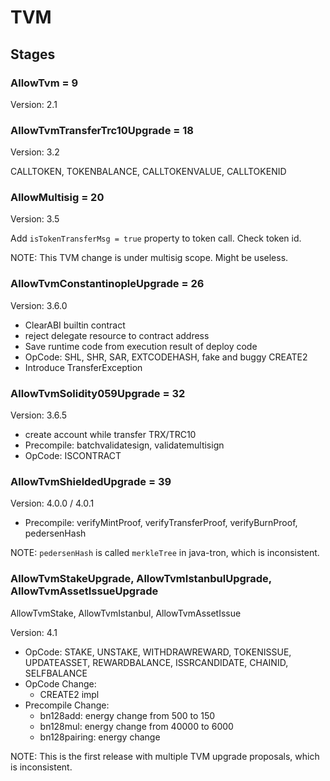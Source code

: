 # TVM

## Stages

### AllowTvm = 9

Version: 2.1

### AllowTvmTransferTrc10Upgrade = 18

Version: 3.2

CALLTOKEN, TOKENBALANCE, CALLTOKENVALUE, CALLTOKENID

### AllowMultisig = 20

Version: 3.5

Add `isTokenTransferMsg = true` property to token call. Check token id.

NOTE: This TVM change is under multisig scope. Might be useless.

### AllowTvmConstantinopleUpgrade = 26

Version: 3.6.0

- ClearABI builtin contract
- reject delegate resource to contract address
- Save runtime code from execution result of deploy code
- OpCode: SHL, SHR, SAR, EXTCODEHASH, fake and buggy CREATE2
- Introduce TransferException

### AllowTvmSolidity059Upgrade = 32

Version: 3.6.5

- create account while transfer TRX/TRC10
- Precompile: batchvalidatesign, validatemultisign
- OpCode: ISCONTRACT

### AllowTvmShieldedUpgrade = 39

Version: 4.0.0 / 4.0.1

- Precompile: verifyMintProof, verifyTransferProof, verifyBurnProof, pedersenHash

NOTE: `pedersenHash` is called `merkleTree` in java-tron, which is inconsistent.

### AllowTvmStakeUpgrade, AllowTvmIstanbulUpgrade, AllowTvmAssetIssueUpgrade

AllowTvmStake, AllowTvmIstanbul, AllowTvmAssetIssue

Version: 4.1

- OpCode: STAKE, UNSTAKE, WITHDRAWREWARD, TOKENISSUE, UPDATEASSET, REWARDBALANCE, ISSRCANDIDATE, CHAINID, SELFBALANCE
- OpCode Change:
  - CREATE2 impl
- Precompile Change:
  - bn128add: energy change from 500 to 150
  - bn128mul: energy change from 40000 to 6000
  - bn128pairing: energy change

NOTE: This is the first release with multiple TVM upgrade proposals, which is inconsistent.

